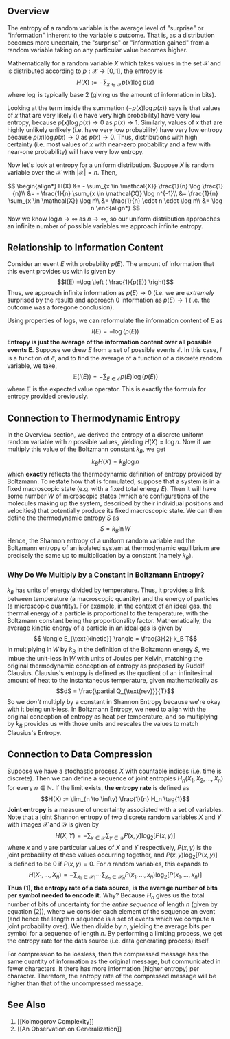 ## Overview
The entropy of a random variable is the average level of "surprise" or "information" inherent to the variable's outcome. That is, as a distribution becomes more uncertain, the "surprise" or "information gained" from a random variable taking on any particular value becomes higher.

Mathematically for a random variable $X$ which takes values in the set $\mathcal{X}$ and is distributed according to $p: \mathcal{X} \to [0,1]$, the entropy is
$$H(X) := - \sum_{x \in \mathcal{X}} p(x) \log p(x)$$
where $\log$ is typically base 2 (giving us the amount of information in bits).

Looking at the term inside the summation ($- p(x) \log p(x)$) says is that values of $x$ that are very likely (i.e have very high probability) have very low entropy, because $p(x) \log p(x) \to 0$ as $p(x) \to 1.$ Similarly, values of $x$ that are highly unlikely unlikely (i.e. have very low probability) have very low entropy because $p(x) \log p(x) \to 0$ as $p(x) \to 0$. Thus, distributions with high certainty (i.e. most values of $x$ with near-zero probability and a few with near-one probability) will have very low entropy.

Now let's look at entropy for a uniform distribution. Suppose $X$ is random variable over the $\mathcal{X}$ with $|\mathcal{X}| = n$. Then,

$$
\begin{align*}
H(X) &= - \sum_{x \in \mathcal{X}} \frac{1}{n} \log \frac{1}{n}\\
&= - \frac{1}{n} \sum_{x \in \mathcal{X}} \log n^{-1}\\
&= \frac{1}{n} \sum_{x \in \mathcal{X}} \log n\\
&= \frac{1}{n} \cdot n \cdot \log n\\
&= \log n
\end{align*}
$$
Now we know $\log n \to \infty$ as $n \to \infty$, so our uniform distribution approaches an infinite number of possible variables we approach infinite entropy.
## Relationship to Information Content
Consider an event $E$ with probability $p(E)$. The amount of information that this event provides us with is given by $$I(E) =\log \left ( \frac{1}{p(E)} \right)$$
Thus, we approach infinite information as $p(E) \to 0$ (i.e. we are *extremely* surprised by the result) and approach 0 information as $p(E) \to 1$ (i.e. the outcome was a foregone conclusion).

Using properties of logs, we can reformulate the information content of $E$ as $$I(E) = - \log (p(E))$$
**Entropy is just the average of the information content over all possible events E**. Suppose we drew $E$ from a set of possible events $\mathcal{E}$. In this case, $I$ is a function of $\mathcal{E}$, and to find the average of a function of a discrete random variable, we take, $$\mathbb{E}(I(E)) = - \sum_{E \in \mathcal{E}} p(E) \log(p(E)) $$ where $\mathbb{E}$ is the expected value operator. This is exactly the formula for entropy provided previously.
## Connection to Thermodynamic Entropy

In the Overview section, we derived the entropy of a discrete uniform random variable with $n$ possible values, yielding $H(X) = \log n$. Now if we multiply this value of the Boltzmann constant $k_B$, we get $$k_B H(X) = k_B \log n$$
which **exactly** reflects the thermodynamic definition of entropy provided by Boltzmann. To restate how that is formulated, suppose that a system is in a fixed macroscopic state (e.g. with a fixed total energy $E$). Then it will have some number $W$ of microscopic states (which are configurations of the molecules making up the system, described by their individual positions and velocities) that potentially produce its fixed macroscopic state. We can then define the thermodynamic entropy $S$ as $$S = k_B \ln W$$
Hence, the Shannon entropy of a uniform random variable and the Boltzmann entropy of an isolated system at thermodynamic equilibrium are precisely the same up to multiplication by a constant (namely $k_B$).
### Why Do We Multiply by a Constant in Boltzmann Entropy?
$k_B$ has units of energy divided by temperature. Thus, it provides a link between temperature (a macroscopic quantity) and the energy of particles (a microscopic quantity). For example, in the context of an ideal gas, the thermal energy of a particle is proportional to the temperature, with the Boltzmann constant being the proportionality factor. Mathematically, the average kinetic energy of a particle in an ideal gas is given by $$ \langle E_{\text{kinetic}} \rangle = \frac{3}{2} k_B T$$
In multiplying $\ln W$ by $k_B$ in the definition of the Boltzmann energy $S$, we imbue the unit-less $\ln W$ with units of Joules per Kelvin, matching the original thermodynamic conception of entropy as proposed by Rudolf Clausius. Clausius's entropy is defined as the quotient of an infinitesimal amount of heat to the instantaneous temperature, given mathematically as $$dS = \frac{\partial Q_{\text{rev}}}{T}$$
So we *don't* multiply by a constant in Shannon Entropy because we're okay with it being unit-less. In Boltzmann Entropy, we need to align with the original conception of entropy as heat per temperature, and so multiplying by $k_B$ provides us with those units and rescales the values to match Clausius's Entropy.
## Connection to Data Compression
Suppose we have a stochastic process $X$ with countable indices (i.e. time is discrete). Then we can define a sequence of joint entropies $H_n(X_1, X_2, \ldots, X_n)$ for every $n \in \mathbb{N}$. If the limit exists, **the entropy rate** is defined as $$H(X) := \lim_{n \to \infty} \frac{1}{n} H_n \tag{1}$$
**Joint entropy** is a measure of uncertainty associated with a set of variables. Note that a joint Shannon entropy of two discrete random variables $X$ and $Y$ with images $\mathcal{X}$ and $\mathcal{Y}$ is given by $$H(X, Y) = - \sum_{x \in \mathcal{X}} \sum_{y \in \mathcal{Y}} P(x,y) \log_2 \left [ P(x,y) \right ]$$
where $x$ and $y$ are particular values of $X$ and $Y$ respectively, $P(x, y)$ is the joint probability of these values occurring together, and $P(x, y) \log_2 \left [ P(x,y) \right ]$ is defined to be 0 if $P(x,y) = 0$. For $n$ random variables, this expands to $$H(X_1, \ldots, X_n) = - \sum_{x_1 \in \mathcal{X}_1} \cdots \sum_{x_n \in \mathcal{X}_n} P(x_1, \ldots, x_n) \log_2 \left [ P(x_1, \ldots, x_n) \right ] \tag{2}$$
**Thus (1), the entropy rate of a data source, is the average number of bits per symbol needed to encode it.** Why? Because $H_n$ gives us the total number of bits of uncertainty for the *entire sequence* of length $n$ (given by equation (2)), where we consider each element of the sequence an event (and hence the length $n$ sequence is a set of events which we compute a joint probability over). We then divide by $n$, yielding the average bits per symbol for a sequence of length $n$. By performing a limiting process, we get the entropy rate for the data source (i.e. data generating process) itself.

For compression to be lossless, then the compressed message has the same quantity of information as the original message, but communicated in fewer characters. It there has more information (higher entropy) per character. Therefore, the entropy rate of the compressed message will be higher than that of the uncompressed message.
## See Also
1. [[Kolmogorov Complexity]]
2. [[An Observation on Generalization]]